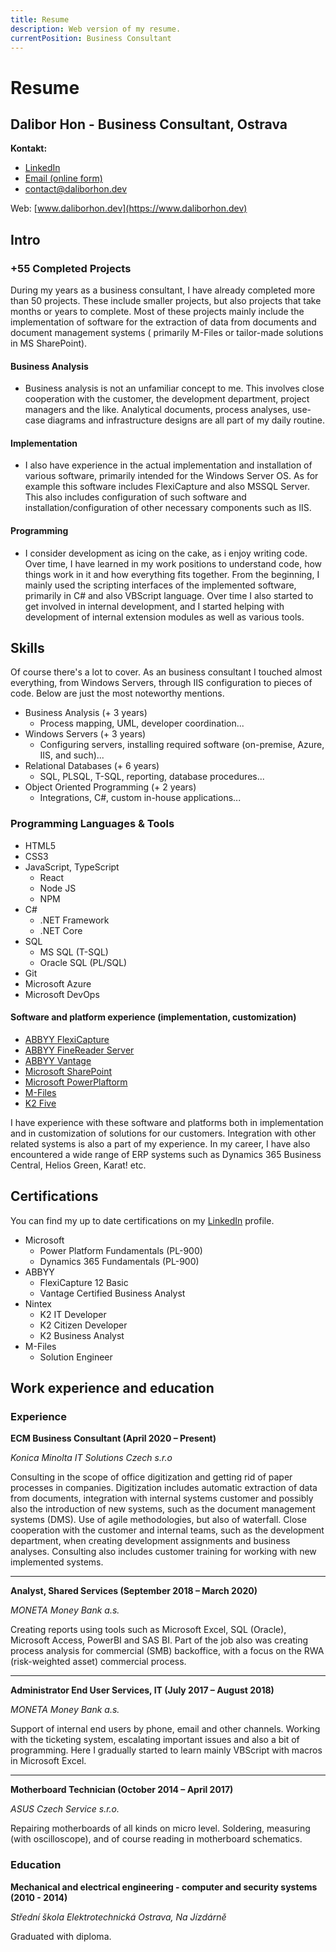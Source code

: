 ```yaml
---
title: Resume
description: Web version of my resume.
currentPosition: Business Consultant
---
```


# Resume

## Dalibor Hon - Business Consultant, Ostrava

**Kontakt:**

- [LinkedIn](https://www.linkedin.com/in/dalibor-hon/)
- [Email (online form)](https://www.daliborhon.dev/cs/about/#contact)
- [contact@daliborhon.dev](mailto:contact@daliborhon.dev)

Web: [www.daliborhon.dev](https://www.daliborhon.dev)

## Intro

### +55 Completed Projects

During my years as a business consultant, I have already completed more than 50 projects. These include smaller projects, but also projects that take months or years to complete.
Most of these projects mainly include the implementation of software for the extraction of data from documents and document management systems ( primarily M-Files or tailor-made solutions in MS SharePoint).

#### Business Analysis

- Business analysis is not an unfamiliar concept to me. This involves close cooperation with the customer, the development department, project managers and the like.
  Analytical documents, process analyses, use-case diagrams and infrastructure designs are all part of my daily routine.

#### Implementation

- I also have experience in the actual implementation and installation of various software, primarily intended for the Windows Server OS.
  As for example this software includes FlexiCapture and also MSSQL Server. This also includes configuration of such software and installation/configuration of other necessary components such as IIS.

#### Programming

- I consider development as icing on the cake, as i enjoy writing code. Over time, I have learned in my work positions to understand code, how things work in it and how everything fits together.
  From the beginning, I mainly used the scripting interfaces of the implemented software, primarily in C# and also VBScript language.
  Over time I also started to get involved in internal development, and I started helping with development of internal extension modules as well as various tools.

## Skills

Of course there's a lot to cover. As an business consultant I touched almost everything, from Windows Servers, through IIS configuration to pieces of code.
Below are just the most noteworthy mentions.

- Business Analysis (+ 3 years)
  - Process mapping, UML, developer coordination...
- Windows Servers (+ 3 years)
  - Configuring servers, installing required software (on-premise, Azure, IIS, and such)...
- Relational Databases (+ 6 years)
  - SQL, PLSQL, T-SQL, reporting, database procedures...
- Object Oriented Programming (+ 2 years)
  - Integrations, C#, custom in-house applications...

### Programming Languages & Tools

- HTML5
- CSS3
- JavaScript, TypeScript
  - React
  - Node JS
  - NPM
- C#
  - .NET Framework
  - .NET Core
- SQL
  - MS SQL (T-SQL)
  - Oracle SQL (PL/SQL)
- Git
- Microsoft Azure
- Microsoft DevOps

#### Software and platform experience (implementation, customization)

- [ABBYY FlexiCapture](https://www.abbyy.com/flexicapture/)
- [ABBYY FineReader Server](https://www.abbyy.com/finereader-server/)
- [ABBYY Vantage](https://www.abbyy.com/vantage/)
- [Microsoft SharePoint](https://www.microsoft.com/cs-cz/microsoft-365/sharepoint/collaboration)
- [Microsoft PowerPlaftorm](https://powerplatform.microsoft.com/en-us/)
- [M-Files](https://www.m-files.com/)
- [K2 Five](https://www.nintex.com/process-automation/k2-software/)

I have experience with these software and platforms both in implementation and in customization of solutions for our customers.
Integration with other related systems is also a part of my experience. In my career, I have also encountered a wide range of ERP systems such as Dynamics 365 Business Central, Helios Green, Karat! etc.

## Certifications

You can find my up to date certifications on my [LinkedIn](https://www.linkedin.com/in/dalibor-hon/details/certifications/) profile.

- Microsoft
  - Power Platform Fundamentals (PL-900)
  - Dynamics 365 Fundamentals (PL-900)
- ABBYY
  - FlexiCapture 12 Basic
  - Vantage Certified Business Analyst
- Nintex
  - K2 IT Developer
  - K2 Citizen Developer
  - K2 Business Analyst
- M-Files
  - Solution Engineer

## Work experience and education

### Experience

**ECM Business Consultant (April 2020 – Present)**

_Konica Minolta IT Solutions Czech s.r.o_

Consulting in the scope of office digitization and getting rid of paper processes in companies.
Digitization includes automatic extraction of data from documents, integration with internal systems customer and possibly also the
introduction of new systems, such as the document management systems (DMS). Use of agile methodologies, but also of waterfall.
Close cooperation with the customer and internal teams, such as the development department, when creating development assignments and business analyses.
Consulting also includes customer training for working with new implemented systems.

---

**Analyst, Shared Services (September 2018 – March 2020)**

_MONETA Money Bank a.s._

Creating reports using tools such as Microsoft Excel, SQL (Oracle), Microsoft Access, PowerBI and SAS BI.
Part of the job also was creating process analysis for commercial (SMB) backoffice, with a focus on the RWA (risk-weighted asset) commercial process.

---

**Administrator End User Services, IT (July 2017 – August 2018)**

_MONETA Money Bank a.s._

Support of internal end users by phone, email and other channels. Working with the ticketing system, escalating important issues and also a bit of programming.
Here I gradually started to learn mainly VBScript with macros in Microsoft Excel.

---

**Motherboard Technician (October 2014 – April 2017)**

_ASUS Czech Service s.r.o._

Repairing motherboards of all kinds on micro level. Soldering, measuring (with oscilloscope), and of course reading in motherboard schematics.

### Education

**Mechanical and electrical engineering - computer and security systems (2010 - 2014)**

_Střední škola Elektrotechnická Ostrava, Na Jízdárně_

Graduated with diploma.
